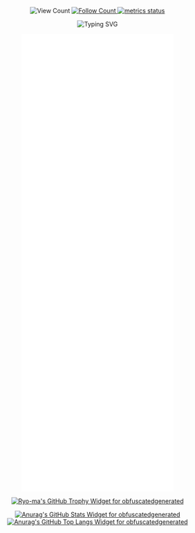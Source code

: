 <p align="center">
   <img alt="View Count" src="https://komarev.com/ghpvc/?username=obfuscatedgenerated&color=lightgrey" />
   <a href="https://github.com/obfuscatedgenerated?tab=followers">
      <img alt="Follow Count" src="https://img.shields.io/github/followers/obfuscatedgenerated.svg?style=social&label=Follow&maxAge=2592000&version=2" />
   </a>
  <a href="https://github.com/obfuscatedgenerated/obfuscatedgenerated/actions/workflows/metrics.yml">
    <img src="https://github.com/obfuscatedgenerated/obfuscatedgenerated/actions/workflows/metrics.yml/badge.svg" alt="metrics status"/>
  </a>
</p>
<p align="center"><img alt="Typing SVG" src="https://readme-typing-svg.herokuapp.com/?color=00FF00&vCenter=true&center=true&lines=Hi+There%21%3BI%27m+Ollie%2E%3BWelcome+to+my+GitHub+profile%21" /></p>
<p align="center"><img align="center" src="/github-metrics.svg" alt="Metrics" style="width:70%"></p>
<p align="center">
   <a href="https://github.com/ryo-ma/github-profile-trophy">
      <img alt="Ryo-ma's GitHub Trophy Widget for obfuscatedgenerated" src="https://github-profile-trophy.vercel.app/?username=obfuscatedgenerated&row=2&theme=dracula&no-frame=true" />
   </a>
</p>
<p align="center">
   <a href="https://github.com/anuraghazra/github-readme-stats">
      <img alt="Anurag's GitHub Stats Widget for obfuscatedgenerated" src="https://github-readme-stats.vercel.app/api?username=obfuscatedgenerated&theme=dracula" />
      <img alt="Anurag's GitHub Top Langs Widget for obfuscatedgenerated" src="https://github-readme-stats.vercel.app/api/top-langs/?username=obfuscatedgenerated&theme=dracula" /><br>
</p>
